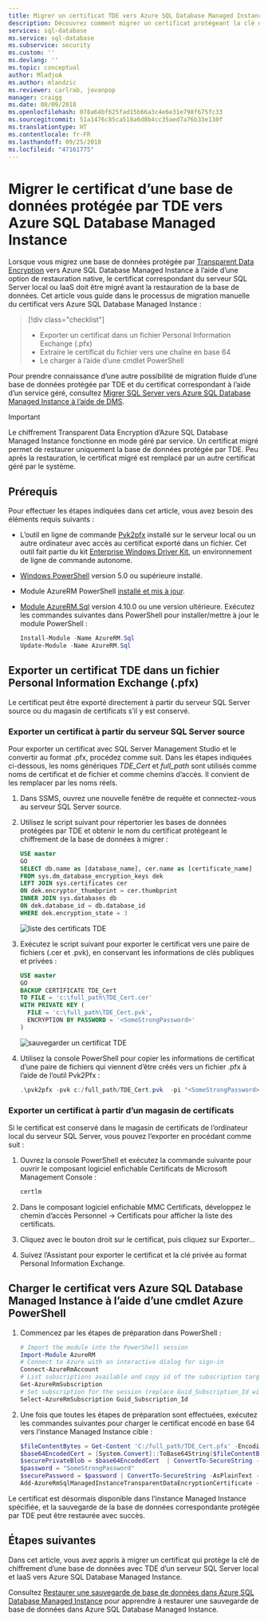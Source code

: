 ```yaml
---
title: Migrer un certificat TDE vers Azure SQL Database Managed Instance | Microsoft Docs
description: Découvrez comment migrer un certificat protégeant la clé de chiffrement d’une base de données vers Azure SQL Database Managed Instance à l’aide de Transparent Data Encryption.
services: sql-database
ms.service: sql-database
ms.subservice: security
ms.custom: ''
ms.devlang: ''
ms.topic: conceptual
author: MladjoA
ms.author: mlandzic
ms.reviewer: carlrab, jovanpop
manager: craigg
ms.date: 08/09/2018
ms.openlocfilehash: 078a64bf625fad15b66a3c4e6e31e798f675fc33
ms.sourcegitcommit: 51a1476c85ca518a6d8b4cc35aed7a76b33e130f
ms.translationtype: HT
ms.contentlocale: fr-FR
ms.lasthandoff: 09/25/2018
ms.locfileid: "47161775"
---
```

# <a name="migrate-certificate-of-tde-protected-database-to-azure-sql-database-managed-instance"></a>Migrer le certificat d’une base de données protégée par TDE vers Azure SQL Database Managed Instance

Lorsque vous migrez une base de données protégée par [Transparent Data Encryption](https://docs.microsoft.com/sql/relational-databases/security/encryption/transparent-data-encryption) vers Azure SQL Database Managed Instance à l’aide d’une option de restauration native, le certificat correspondant du serveur SQL Server local ou IaaS doit être migré avant la restauration de la base de données. Cet article vous guide dans le processus de migration manuelle du certificat vers Azure SQL Database Managed Instance :

> [!div class="checklist"]
> * Exporter un certificat dans un fichier Personal Information Exchange (.pfx)
> * Extraire le certificat du fichier vers une chaîne en base 64
> * Le charger à l’aide d’une cmdlet PowerShell

Pour prendre connaissance d’une autre possibilité de migration fluide d’une base de données protégée par TDE et du certificat correspondant à l’aide d’un service géré, consultez [Migrer SQL Server vers Azure SQL Database Managed Instance à l’aide de DMS](../dms/tutorial-sql-server-to-managed-instance.md).

> [!IMPORTANT]
> Le chiffrement Transparent Data Encryption d’Azure SQL Database Managed Instance fonctionne en mode géré par service. Un certificat migré permet de restaurer uniquement la base de données protégée par TDE. Peu après la restauration, le certificat migré est remplacé par un autre certificat géré par le système.

## <a name="prerequisites"></a>Prérequis

Pour effectuer les étapes indiquées dans cet article, vous avez besoin des éléments requis suivants :

- L’outil en ligne de commande [Pvk2pfx](https://docs.microsoft.com/windows-hardware/drivers/devtest/pvk2pfx) installé sur le serveur local ou un autre ordinateur avec accès au certificat exporté dans un fichier. Cet outil fait partie du kit [Enterprise Windows Driver Kit](https://docs.microsoft.com/windows-hardware/drivers/download-the-wdk), un environnement de ligne de commande autonome.
- [Windows PowerShell](https://docs.microsoft.com/powershell/scripting/setup/installing-windows-powershell) version 5.0 ou supérieure installé.
- Module AzureRM PowerShell [installé et mis à jour](https://docs.microsoft.com/powershell/azure/install-azurerm-ps).
- [Module AzureRM.Sql](https://www.powershellgallery.com/packages/AzureRM.Sql) version 4.10.0 ou une version ultérieure.
  Exécutez les commandes suivantes dans PowerShell pour installer/mettre à jour le module PowerShell :

   ```powershell
   Install-Module -Name AzureRM.Sql
   Update-Module -Name AzureRM.Sql
   ```

## <a name="export-tde-certificate-to-a-personal-information-exchange-pfx-file"></a>Exporter un certificat TDE dans un fichier Personal Information Exchange (.pfx)

Le certificat peut être exporté directement à partir du serveur SQL Server source ou du magasin de certificats s’il y est conservé.

### <a name="export-certificate-from-the-source-sql-server"></a>Exporter un certificat à partir du serveur SQL Server source

Pour exporter un certificat avec SQL Server Management Studio et le convertir au format .pfx, procédez comme suit. Dans les étapes indiquées ci-dessous, les noms génériques *TDE_Cert* et *full_path* sont utilisés comme noms de certificat et de fichier et comme chemins d’accès. Il convient de les remplacer par les noms réels.

1. Dans SSMS, ouvrez une nouvelle fenêtre de requête et connectez-vous au serveur SQL Server source.
2. Utilisez le script suivant pour répertorier les bases de données protégées par TDE et obtenir le nom du certificat protégeant le chiffrement de la base de données à migrer :

   ```sql
   USE master
   GO
   SELECT db.name as [database_name], cer.name as [certificate_name]
   FROM sys.dm_database_encryption_keys dek
   LEFT JOIN sys.certificates cer
   ON dek.encryptor_thumbprint = cer.thumbprint
   INNER JOIN sys.databases db
   ON dek.database_id = db.database_id
   WHERE dek.encryption_state = 3
   ```

   ![liste des certificats TDE](./media/sql-database-managed-instance-migrate-tde-certificate/onprem-certificate-list.png)

3. Exécutez le script suivant pour exporter le certificat vers une paire de fichiers (.cer et .pvk), en conservant les informations de clés publiques et privées :

   ```sql
   USE master
   GO
   BACKUP CERTIFICATE TDE_Cert
   TO FILE = 'c:\full_path\TDE_Cert.cer'
   WITH PRIVATE KEY (
     FILE = 'c:\full_path\TDE_Cert.pvk',
     ENCRYPTION BY PASSWORD = '<SomeStrongPassword>'
   )
   ```

   ![sauvegarder un certificat TDE](./media/sql-database-managed-instance-migrate-tde-certificate/backup-onprem-certificate.png)

4. Utilisez la console PowerShell pour copier les informations de certificat d’une paire de fichiers qui viennent d’être créés vers un fichier .pfx à l’aide de l’outil Pvk2Pfx :

   ```powershell
   .\pvk2pfx -pvk c:/full_path/TDE_Cert.pvk  -pi "<SomeStrongPassword>" -spc c:/full_path/TDE_Cert.cer -pfx c:/full_path/TDE_Cert.pfx
   ```

### <a name="export-certificate-from-certificate-store"></a>Exporter un certificat à partir d’un magasin de certificats

Si le certificat est conservé dans le magasin de certificats de l’ordinateur local du serveur SQL Server, vous pouvez l’exporter en procédant comme suit :

1. Ouvrez la console PowerShell et exécutez la commande suivante pour ouvrir le composant logiciel enfichable Certificats de Microsoft Management Console :

   ```powershell
   certlm
   ```

2. Dans le composant logiciel enfichable MMC Certificats, développez le chemin d’accès Personnel -> Certificats pour afficher la liste des certificats.

3. Cliquez avec le bouton droit sur le certificat, puis cliquez sur Exporter...

4. Suivez l’Assistant pour exporter le certificat et la clé privée au format Personal Information Exchange.

## <a name="upload-certificate-to-azure-sql-database-managed-instance-using-azure-powershell-cmdlet"></a>Charger le certificat vers Azure SQL Database Managed Instance à l’aide d’une cmdlet Azure PowerShell

1. Commencez par les étapes de préparation dans PowerShell :

   ```powershell
   # Import the module into the PowerShell session
   Import-Module AzureRM
   # Connect to Azure with an interactive dialog for sign-in
   Connect-AzureRmAccount
   # List subscriptions available and copy id of the subscription target Managed Instance belongs to
   Get-AzureRmSubscription
   # Set subscription for the session (replace Guid_Subscription_Id with actual subscription id)
   Select-AzureRmSubscription Guid_Subscription_Id
   ```

2. Une fois que toutes les étapes de préparation sont effectuées, exécutez les commandes suivantes pour charger le certificat encodé en base 64 vers l’instance Managed Instance cible :

   ```powershell
   $fileContentBytes = Get-Content 'C:/full_path/TDE_Cert.pfx' -Encoding Byte
   $base64EncodedCert = [System.Convert]::ToBase64String($fileContentBytes)
   $securePrivateBlob = $base64EncodedCert  | ConvertTo-SecureString -AsPlainText -Force
   $password = "SomeStrongPassword"
   $securePassword = $password | ConvertTo-SecureString -AsPlainText -Force
   Add-AzureRmSqlManagedInstanceTransparentDataEncryptionCertificate -ResourceGroupName "<ResourceGroupName>" -ManagedInstanceName "<ManagedInstanceName>" -PrivateBlob $securePrivateBlob -Password $securePassword
   ```

Le certificat est désormais disponible dans l’instance Managed Instance spécifiée, et la sauvegarde de la base de données correspondante protégée par TDE peut être restaurée avec succès.

## <a name="next-steps"></a>Étapes suivantes

Dans cet article, vous avez appris à migrer un certificat qui protège la clé de chiffrement d’une base de données avec TDE d’un serveur SQL Server local et IaaS vers Azure SQL Database Managed Instance.

Consultez [Restaurer une sauvegarde de base de données dans Azure SQL Database Managed Instance](sql-database-managed-instance-get-started-restore.md) pour apprendre à restaurer une sauvegarde de base de données dans Azure SQL Database Managed Instance.
